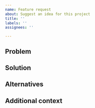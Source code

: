 ```yaml
---
name: Feature request
about: Suggest an idea for this project
title: ''
labels: ''
assignees: ''

---
```


## Problem
<!-- A clear and concise description of what the problem is. Ex. I'm always frustrated when [...] -->

## Solution
<!-- A clear and concise description of what you want to happen. -->

## Alternatives
<!-- A clear and concise description of any alternative solutions or features you've considered. -->

## Additional context
<!-- Add any other context or screenshots about the feature request here. -->
